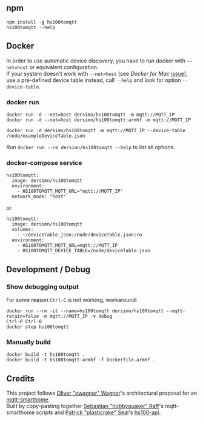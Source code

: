 ## npm

	npm install -g hs100tomqtt
	hs100tomqtt --help

## Docker

In order to use automatic device discovery, you have to run docker with `--net=host` or equivalent configuration.  
If your system doesn't work with `--net=host` (see *Docker for Mac* [issue](https://forums.docker.com/t/should-docker-run-net-host-work/14215)), use a pre-defined device table instead, call `--help` and look for option `--device-table`.

### docker run

	docker run -d --net=host dersimn/hs100tomqtt -m mqtt://MQTT_IP
	docker run -d --net=host dersimn/hs100tomqtt:armhf -m mqtt://MQTT_IP

	docker run -d dersimn/hs100tomqtt -m mqtt://MQTT_IP --device-table /node/exampleDeviceTable.json

Run `docker run --rm dersimn/hs100tomqtt --help` to list all options.

### docker-compose service

	hs100tomqtt:
	  image: dersimn/hs100tomqtt
	  environment:
	    - HS100TOMQTT_MQTT_URL="mqtt://MQTT_IP"
	  network_mode: "host"

or

	hs100tomqtt:
	  image: dersimn/hs100tomqtt
	  volumes:
        - ~/deviceTable.json:/node/deviceTable.json:ro
	  environment:
	    - HS100TOMQTT_MQTT_URL=mqtt://MQTT_IP
	    - HS100TOMQTT_DEVICE_TABLE=/node/deviceTable.json

## Development / Debug

### Show debugging output

For some reason `Ctrl-C` is not working, workaround:

	docker run --rm -it --name=hs100tomqtt dersimn/hs100tomqtt --mqtt-retain=false -m mqtt://MQTT_IP -v debug
	Ctrl-P Ctrl-Q
	docker stop hs100tomqtt

### Manually build
	
	docker build -t hs100tomqtt .
	docker build -t hs100tomqtt:armhf -f Dockerfile.armhf .

## Credits

This project follows [Oliver "owagner" Wagner](https://github.com/owagner)'s architectural proposal for an [mqtt-smarthome](https://github.com/mqtt-smarthome/mqtt-smarthome).  
Built by copy-pasting together [Sebastian "hobbyquaker" Raff](https://github.com/hobbyquaker)'s mqtt-smarthome scripts and [Patrick "plasticrake" Seal](https://github.com/plasticrake)'s [hs100-api](https://github.com/plasticrake/hs100-api).